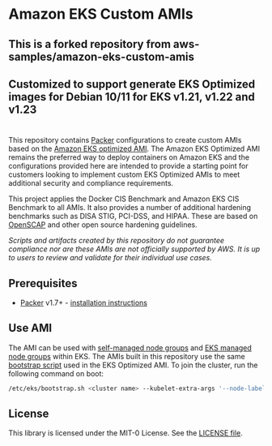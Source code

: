 # Amazon EKS Custom AMIs

## This is a forked repository from aws-samples/amazon-eks-custom-amis
## Customized to support generate EKS Optimized images for Debian 10/11 for EKS v1.21, v1.22 and v1.23

#
#

This repository contains [Packer](https://packer.io/) configurations to create custom AMIs based on the [Amazon EKS optimized AMI](https://github.com/awslabs/amazon-eks-ami). The Amazon EKS Optimized AMI remains the preferred way to deploy containers on Amazon EKS and the configurations provided here are intended to provide a starting point for customers looking to implement custom EKS Optimized AMIs to meet additional security and compliance requirements.

This project applies the Docker CIS Benchmark and Amazon EKS CIS Benchmark to all AMIs. It also provides a number of additional hardening benchmarks such as DISA STIG, PCI-DSS, and HIPAA. These are based on [OpenSCAP](https://www.open-scap.org/) and other open source hardening guidelines.

_Scripts and artifacts created by this repository do not guarantee compliance nor are these AMIs are not officially supported by AWS. It is up to users to review and validate for their individual use cases._



## Prerequisites

- [Packer](https://packer.io/) v1.7+ - [installation instructions](https://learn.hashicorp.com/tutorials/packer/get-started-install-cli)



## Use AMI

The AMI can be used with [self-managed node groups](https://docs.aws.amazon.com/eks/latest/userguide/worker.html) and [EKS managed node groups](https://docs.aws.amazon.com/eks/latest/userguide/managed-node-groups.html) within EKS. The AMIs built in this repository use the same [bootstrap script](https://github.com/awslabs/amazon-eks-ami/blob/master/files/bootstrap.sh) used in the EKS Optimized AMI. To join the cluster, run the following command on boot:

```bash
/etc/eks/bootstrap.sh <cluster name> --kubelet-extra-args '--node-labels=eks.amazonaws.com/nodegroup=<node group name>,eks.amazonaws.com/nodegroup-image=<ami id>'
```

## License

This library is licensed under the MIT-0 License. See the [LICENSE file](./LICENSE).
